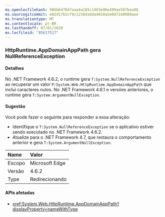 ```yaml
---
ms.openlocfilehash: 986b647047aaa4a185c1403e96e499ae587bea98
ms.sourcegitcommit: e02d17b2cf9c1258dadda4810a5e6072a0089aee
ms.translationtype: MT
ms.contentlocale: pt-BR
ms.lasthandoff: 07/01/2020
ms.locfileid: "85617517"
---
```

### <a name="httpruntimeappdomainapppath-throws-a-nullreferenceexception"></a>HttpRuntime.AppDomainAppPath gera NullReferenceException

#### <a name="details"></a>Detalhes

No .NET Framework 4.6.2, o runtime gera `T:System.NullReferenceException` ao recuperar um valor `P:System.Web.HttpRuntime.AppDomainAppPath` que inclui caracteres nulos. No .NET Framework 4.6.1 e versões anteriores, o runtime gera `T:System.ArgumentNullException`.

#### <a name="suggestion"></a>Sugestão

Você pode fazer o seguinte para responder a essa alteração:

- Identifique o `T:System.NullReferenceException` se o aplicativo estiver sendo executado no .NET Framework 4.6.2.
- Atualize para o .NET Framework 4.7, que restaura o comportamento anterior e gera `T:System.ArgumentNullException`.

| Name    | Valor       |
|:--------|:------------|
| Escopo   | Microsoft Edge        |
| Versão | 4.6.2       |
| Type    | Redirecionando |

#### <a name="affected-apis"></a>APIs afetadas

- <xref:System.Web.HttpRuntime.AppDomainAppPath?displayProperty=nameWithType>
